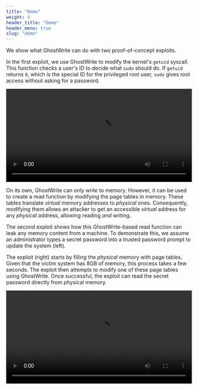 ```yaml
---
title: "Demo"
weight: 4
header_title: "Demo"
header_menu: true
slug: "demo"
---
```


We show what GhostWrite can do with two proof-of-concept exploits.

In the first exploit, we use GhostWrite to modify the kernel's `getuid` syscall. 
This function checks a user's ID to decide what `sudo` should do. 
If `getuid` returns `0`, which is the special ID for the privileged root user, `sudo` gives root access without asking for a password.

<div>
    <video width="100%" controls>
        <source src="/kernel-getuid-sudo-attack.mp4" type="video/mp4">
        A video demonstrating how GhostWrite can be used to patch the kernel getuid syscall to gain root on affected systems.
    </video>
</div>


On its own, GhostWrite can only *write* to memory. 
However, it can be used to create a read function by modifying the page tables in memory. 
These tables translate *virtual* memory addresses to *physical* ones. 
Consequently, modifying them allows an attacker to get an accessible *virtual* address for any *physical* address, allowing reading *and* writing.

The second exploit shows how this GhostWrite-based read function can leak any memory content from a machine. 
To demonstrate this, we assume an administrator types a secret password into a trusted password prompt to update the system (left).

The exploit (right) starts by filling the *physical* memory with page tables. 
Given that the victim system has 8GB of memory, this process takes a few seconds. 
The exploit then attempts to modify one of these page tables using GhostWrite. 
Once successful, the exploit can read the secret password directly from physical memory.

<div>
    <video width="100%" controls>
        <source src="/page-table-physical-read-attack.mp4" type="video/mp4">
        A video demonstrating how GhostWrite can be used to alter page tables and by that transform GhostWrite into a read-write primitive.
    </video>
</div>
